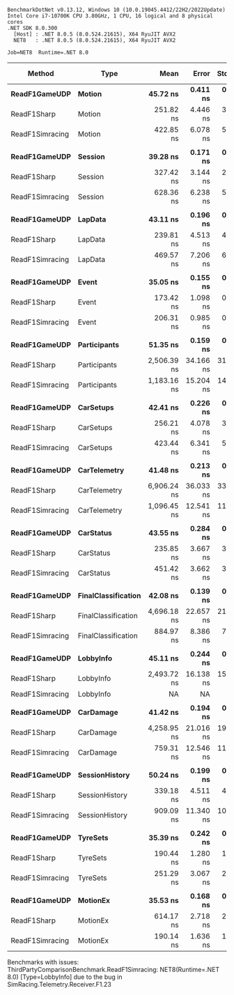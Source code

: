 ```

BenchmarkDotNet v0.13.12, Windows 10 (10.0.19045.4412/22H2/2022Update)
Intel Core i7-10700K CPU 3.80GHz, 1 CPU, 16 logical and 8 physical cores
.NET SDK 8.0.300
  [Host] : .NET 8.0.5 (8.0.524.21615), X64 RyuJIT AVX2
  NET8   : .NET 8.0.5 (8.0.524.21615), X64 RyuJIT AVX2

Job=NET8  Runtime=.NET 8.0  

```
| Method          | Type                | Mean        | Error     | StdDev    | Ratio  | RatioSD | Gen0   | Gen1   | Allocated | Alloc Ratio |
|---------------- |-------------------- |------------:|----------:|----------:|-------:|--------:|-------:|-------:|----------:|------------:|
| **ReadF1GameUDP**   | **Motion**              |    **45.72 ns** |  **0.411 ns** |  **0.384 ns** |   **1.00** |    **0.00** |      **-** |      **-** |         **-** |          **NA** |
| ReadF1Sharp     | Motion              |   251.82 ns |  4.446 ns |  3.941 ns |   5.50 |    0.11 | 0.1731 |      - |    1448 B |          NA |
| ReadF1Simracing | Motion              |   422.85 ns |  6.078 ns |  5.388 ns |   9.24 |    0.14 | 0.2675 | 0.0019 |    2240 B |          NA |
|                 |                     |             |           |           |        |         |        |        |           |             |
| **ReadF1GameUDP**   | **Session**             |    **39.28 ns** |  **0.171 ns** |  **0.160 ns** |   **1.00** |    **0.00** |      **-** |      **-** |         **-** |          **NA** |
| ReadF1Sharp     | Session             |   327.42 ns |  3.144 ns |  2.941 ns |   8.34 |    0.09 | 0.0868 |      - |     728 B |          NA |
| ReadF1Simracing | Session             |   628.36 ns |  6.238 ns |  5.835 ns |  16.00 |    0.12 | 0.3414 | 0.0029 |    2856 B |          NA |
|                 |                     |             |           |           |        |         |        |        |           |             |
| **ReadF1GameUDP**   | **LapData**             |    **43.11 ns** |  **0.196 ns** |  **0.183 ns** |   **1.00** |    **0.00** |      **-** |      **-** |         **-** |          **NA** |
| ReadF1Sharp     | LapData             |   239.81 ns |  4.513 ns |  4.221 ns |   5.56 |    0.10 | 0.1471 |      - |    1232 B |          NA |
| ReadF1Simracing | LapData             |   469.57 ns |  7.206 ns |  6.741 ns |  10.89 |    0.15 | 0.2465 | 0.0010 |    2064 B |          NA |
|                 |                     |             |           |           |        |         |        |        |           |             |
| **ReadF1GameUDP**   | **Event**               |    **35.05 ns** |  **0.155 ns** |  **0.145 ns** |   **1.00** |    **0.00** |      **-** |      **-** |         **-** |          **NA** |
| ReadF1Sharp     | Event               |   173.42 ns |  1.098 ns |  0.973 ns |   4.95 |    0.03 | 0.0181 |      - |     152 B |          NA |
| ReadF1Simracing | Event               |   206.31 ns |  0.985 ns |  0.921 ns |   5.89 |    0.04 | 0.0458 |      - |     384 B |          NA |
|                 |                     |             |           |           |        |         |        |        |           |             |
| **ReadF1GameUDP**   | **Participants**        |    **51.35 ns** |  **0.159 ns** |  **0.141 ns** |   **1.00** |    **0.00** |      **-** |      **-** |         **-** |          **NA** |
| ReadF1Sharp     | Participants        | 2,506.39 ns | 34.166 ns | 31.959 ns |  48.75 |    0.61 | 0.3929 | 0.0038 |    3296 B |          NA |
| ReadF1Simracing | Participants        | 1,183.16 ns | 15.204 ns | 14.222 ns |  23.05 |    0.29 | 0.4768 | 0.0057 |    4000 B |          NA |
|                 |                     |             |           |           |        |         |        |        |           |             |
| **ReadF1GameUDP**   | **CarSetups**           |    **42.41 ns** |  **0.226 ns** |  **0.200 ns** |   **1.00** |    **0.00** |      **-** |      **-** |         **-** |          **NA** |
| ReadF1Sharp     | CarSetups           |   256.21 ns |  4.078 ns |  3.815 ns |   6.03 |    0.09 | 0.1364 |      - |    1144 B |          NA |
| ReadF1Simracing | CarSetups           |   423.44 ns |  6.341 ns |  5.621 ns |   9.98 |    0.12 | 0.2465 | 0.0010 |    2064 B |          NA |
|                 |                     |             |           |           |        |         |        |        |           |             |
| **ReadF1GameUDP**   | **CarTelemetry**        |    **41.48 ns** |  **0.213 ns** |  **0.200 ns** |   **1.00** |    **0.00** |      **-** |      **-** |         **-** |          **NA** |
| ReadF1Sharp     | CarTelemetry        | 6,906.24 ns | 36.033 ns | 33.706 ns | 166.51 |    1.22 | 0.6180 | 0.0076 |    5232 B |          NA |
| ReadF1Simracing | CarTelemetry        | 1,096.45 ns | 12.541 ns | 11.731 ns |  26.44 |    0.30 | 0.7095 | 0.0134 |    5936 B |          NA |
|                 |                     |             |           |           |        |         |        |        |           |             |
| **ReadF1GameUDP**   | **CarStatus**           |    **43.55 ns** |  **0.284 ns** |  **0.265 ns** |   **1.00** |    **0.00** |      **-** |      **-** |         **-** |          **NA** |
| ReadF1Sharp     | CarStatus           |   235.85 ns |  3.667 ns |  3.251 ns |   5.42 |    0.08 | 0.1607 |      - |    1344 B |          NA |
| ReadF1Simracing | CarStatus           |   451.42 ns |  3.662 ns |  3.426 ns |  10.37 |    0.10 | 0.2465 | 0.0010 |    2064 B |          NA |
|                 |                     |             |           |           |        |         |        |        |           |             |
| **ReadF1GameUDP**   | **FinalClassification** |    **42.08 ns** |  **0.139 ns** |  **0.130 ns** |   **1.00** |    **0.00** |      **-** |      **-** |         **-** |          **NA** |
| ReadF1Sharp     | FinalClassification | 4,696.18 ns | 22.657 ns | 21.193 ns | 111.61 |    0.68 | 0.3891 |      - |    3296 B |          NA |
| ReadF1Simracing | FinalClassification |   884.97 ns |  8.386 ns |  7.434 ns |  21.03 |    0.18 | 0.4778 |      - |    4000 B |          NA |
|                 |                     |             |           |           |        |         |        |        |           |             |
| **ReadF1GameUDP**   | **LobbyInfo**           |    **45.11 ns** |  **0.244 ns** |  **0.228 ns** |   **1.00** |    **0.00** |      **-** |      **-** |         **-** |          **NA** |
| ReadF1Sharp     | LobbyInfo           | 2,493.72 ns | 16.138 ns | 15.096 ns |  55.29 |    0.44 | 0.3700 | 0.0038 |    3120 B |          NA |
| ReadF1Simracing | LobbyInfo           |          NA |        NA |        NA |      ? |       ? |     NA |     NA |        NA |           ? |
|                 |                     |             |           |           |        |         |        |        |           |             |
| **ReadF1GameUDP**   | **CarDamage**           |    **41.42 ns** |  **0.194 ns** |  **0.182 ns** |   **1.00** |    **0.00** |      **-** |      **-** |         **-** |          **NA** |
| ReadF1Sharp     | CarDamage           | 4,258.95 ns | 21.016 ns | 19.659 ns | 102.83 |    0.62 | 0.4120 |      - |    3472 B |          NA |
| ReadF1Simracing | CarDamage           |   759.31 ns | 12.546 ns | 11.736 ns |  18.33 |    0.30 | 0.4988 | 0.0067 |    4176 B |          NA |
|                 |                     |             |           |           |        |         |        |        |           |             |
| **ReadF1GameUDP**   | **SessionHistory**      |    **50.24 ns** |  **0.199 ns** |  **0.177 ns** |   **1.00** |    **0.00** |      **-** |      **-** |         **-** |          **NA** |
| ReadF1Sharp     | SessionHistory      |   339.18 ns |  4.511 ns |  4.219 ns |   6.76 |    0.09 | 0.1903 | 0.0010 |    1592 B |          NA |
| ReadF1Simracing | SessionHistory      |   909.09 ns | 11.340 ns | 10.608 ns |  18.07 |    0.19 | 0.5484 | 0.0086 |    4592 B |          NA |
|                 |                     |             |           |           |        |         |        |        |           |             |
| **ReadF1GameUDP**   | **TyreSets**            |    **35.39 ns** |  **0.242 ns** |  **0.215 ns** |   **1.00** |    **0.00** |      **-** |      **-** |         **-** |          **NA** |
| ReadF1Sharp     | TyreSets            |   190.44 ns |  1.280 ns |  1.198 ns |   5.38 |    0.03 | 0.0372 |      - |     312 B |          NA |
| ReadF1Simracing | TyreSets            |   251.29 ns |  3.067 ns |  2.869 ns |   7.10 |    0.10 | 0.1316 |      - |    1104 B |          NA |
|                 |                     |             |           |           |        |         |        |        |           |             |
| **ReadF1GameUDP**   | **MotionEx**            |    **35.53 ns** |  **0.168 ns** |  **0.157 ns** |   **1.00** |    **0.00** |      **-** |      **-** |         **-** |          **NA** |
| ReadF1Sharp     | MotionEx            |   614.17 ns |  2.718 ns |  2.542 ns |  17.29 |    0.07 | 0.0687 |      - |     576 B |          NA |
| ReadF1Simracing | MotionEx            |   190.14 ns |  1.636 ns |  1.530 ns |   5.35 |    0.05 | 0.0899 |      - |     752 B |          NA |

Benchmarks with issues:
  ThirdPartyComparisonBenchmark.ReadF1Simracing: NET8(Runtime=.NET 8.0) [Type=LobbyInfo] due to the bug in SimRacing.Telemetry.Receiver.F1.23
